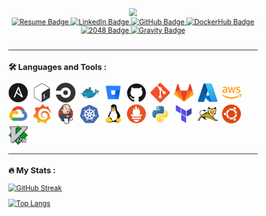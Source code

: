 <div id="header" align="center">
  <img src="https://media.giphy.com/media/5iV4Op6eJsjBDxIXPi/giphy.gif" width="150"/>
</div>

<div id="badges1" align="center">
  <a href="https://www.akhilraj.xyz/">
    <img src="https://img.shields.io/badge/Live Resume-cyan?style=for-the-badge&logo=youtube&logoColor=white" alt="Resume Badge"/>
  </a>
  <a href="https://www.linkedin.com/in/akhilrajmailbox/">
    <img src="https://img.shields.io/badge/LinkedIn-blue?style=for-the-badge&logo=linkedin&logoColor=white" alt="LinkedIn Badge"/>
  </a>
  <a href="https://github.com/akhilrajmailbox/">
    <img src="https://img.shields.io/badge/GitHub-green?style=for-the-badge&logo=github&logoColor=white" alt="GitHub Badge"/>
  </a>
  <a href="https://hub.docker.com/u/akhilrajmailbox/">
    <img src="https://img.shields.io/badge/DockerHub-red?style=for-the-badge&logo=docker&logoColor=white" alt="DockerHub Badge"/>
  </a>
</div>


<div id="badges2" align="center">
  <a href="https://2048.akhilraj.xyz">
    <img src="https://img.shields.io/badge/Lets Play 2048-orange?style=for-the-badge&logo=youtube&logoColor=white" alt="2048 Badge"/>
  </a>
  <a href="https://gravity.akhilraj.xyz">
    <img src="https://img.shields.io/badge/Gravity-purple?style=for-the-badge&logo=linux&logoColor=white" alt="Gravity Badge"/>
  </a>
</div>


<div id="viwercount" align="center">
  <img src="https://komarev.com/ghpvc/?username=akhilrajmailbox&style=flat-square&color=blue" alt="" width="15%"/>
</div>


---

### :hammer_and_wrench: Languages and Tools :

<div>
  <img src="https://github.com/devicons/devicon/blob/master/icons/ansible/ansible-original.svg" title="Ansible" alt="Ansible" width="40" height="40"/>&nbsp;
  <img src="https://github.com/devicons/devicon/blob/master/icons/bash/bash-original.svg" title="Bash" alt="Bash " width="40" height="40"/>&nbsp;
  <img src="https://github.com/devicons/devicon/blob/master/icons/circleci/circleci-plain.svg" title="CircleCI" alt="CircleCI" width="40" height="40"/>&nbsp;
  <img src="https://github.com/devicons/devicon/blob/master/icons/docker/docker-original.svg" title="Docker" alt="Docker" width="40" height="40"/>&nbsp;
  <img src="https://github.com/devicons/devicon/blob/master/icons/bitbucket/bitbucket-original.svg"  title="BitBucket" alt="BitBucket" width="40" height="40"/>&nbsp;
  <img src="https://github.com/devicons/devicon/blob/master/icons/github/github-original.svg" title="GitHub"  alt="GitHub" width="40" height="40"/>&nbsp;
  <img src="https://github.com/devicons/devicon/blob/master/icons/git/git-original.svg" title="Git"  alt="Git" width="40" height="40"/>&nbsp;
  <img src="https://github.com/devicons/devicon/blob/master/icons/gitlab/gitlab-original.svg" title="GitLab" alt="GitLab" width="40" height="40"/>&nbsp;
  <img src="https://github.com/devicons/devicon/blob/master/icons/azure/azure-original.svg" title="Azure Cloud" alt="Azure Cloud" width="40" height="40"/>&nbsp;
  <img src="https://github.com/devicons/devicon/blob/master/icons/amazonwebservices/amazonwebservices-plain-wordmark.svg" title="AWS" alt="AWS" width="40" height="40"/>&nbsp;
  <img src="https://github.com/devicons/devicon/blob/master/icons/googlecloud/googlecloud-original.svg" title="GoogleCloud" alt="GoogleCloud" width="40" height="40"/>&nbsp;
  <img src="https://github.com/devicons/devicon/blob/master/icons/grafana/grafana-original.svg" title="Grafana" alt="Grafana" width="40" height="40"/>&nbsp;
  <img src="https://github.com/devicons/devicon/blob/master/icons/jenkins/jenkins-original.svg" title="Jenkins" alt="Jenkins" width="40" height="40"/>&nbsp;
  <img src="https://github.com/devicons/devicon/blob/master/icons/kubernetes/kubernetes-plain.svg" title="Kubernetes" alt="Kubernetes" width="40" height="40"/>&nbsp;
  <img src="https://github.com/devicons/devicon/blob/master/icons/linux/linux-original.svg" title="Linux" alt="Linux" width="40" height="40"/>&nbsp;
  <img src="https://github.com/devicons/devicon/blob/master/icons/prometheus/prometheus-original.svg" title="Prometheus" alt="Prometheus" width="40" height="40"/>&nbsp;
  <img src="https://github.com/devicons/devicon/blob/master/icons/python/python-original.svg" title="Python" alt="Python" width="40" height="40"/>&nbsp;
  <img src="https://github.com/devicons/devicon/blob/master/icons/terraform/terraform-original.svg" title="Terraform" alt="Terraform" width="40" height="40"/>&nbsp;
  <img src="https://github.com/devicons/devicon/blob/master/icons/tomcat/tomcat-original.svg" title="Tomcat" alt="Tomcat" width="40" height="40"/>&nbsp;
  <img src="https://github.com/devicons/devicon/blob/master/icons/ubuntu/ubuntu-plain.svg" title="Ubuntu" alt="Ubuntu" width="40" height="40"/>&nbsp;
  <img src="https://github.com/devicons/devicon/blob/master/icons/vim/vim-original.svg" title="Vim" alt="Vim" width="40" height="40"/>&nbsp;
</div>

---

### :fire: My Stats :

[![GitHub Streak](http://github-readme-streak-stats.herokuapp.com?user=akhilrajmailbox&theme=dark&background=000000)](https://git.io/streak-stats)

[![Top Langs](https://github-readme-stats.vercel.app/api/top-langs/?username=akhilrajmailbox&layout=compact&theme=vision-friendly-dark)](https://github.com/anuraghazra/github-readme-stats)

<!--
<div id="header" align="center">
  <img src="https://github.com/akhilrajmailbox/liveResume/tree/main/src/assets/template/contact/contact-akhil-cartoon.png" width="100"/>
</div>
-->

<!---
akhilrajmailbox/akhilrajmailbox is a ✨ special ✨ repository because its `README.md` (this file) appears on your GitHub profile.
You can click the Preview link to take a look at your changes.
Ref https://www.sitepoint.com/github-profile-readme/
--->
